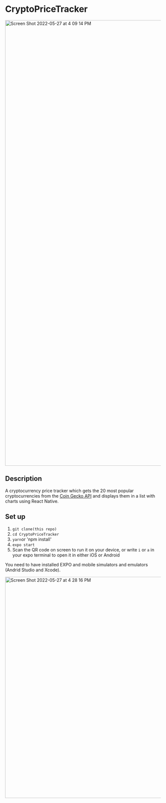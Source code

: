 # CryptoPriceTracker
<img width="1440" alt="Screen Shot 2022-05-27 at 4 09 14 PM" src="https://user-images.githubusercontent.com/90220317/170784517-06d1ff36-2b7e-474a-9875-ba363dd549ac.png">

## Description
A cryptocurrency price tracker which gets the 20 most popular cryptocurrencies from the [Coin Gecko API](https://www.coingecko.com/en/api) and displays them in a list with charts using React Native.

## Set up
1. `git clone(this repo)`
2. `cd CryptoPriceTracker`
3. `yarn`or 'npm install'
4. `expo start`
5. Scan the QR code on screen to run it on your device, or write `i` or `a` in your expo terminal to open it in either iOS or Android

You need to have installed EXPO and  mobile simulators and emulators (Andrid Studio and Xcode).

<img width="715" alt="Screen Shot 2022-05-27 at 4 28 16 PM" src="https://user-images.githubusercontent.com/90220317/170785047-ca199a38-6f48-47ad-a87a-a4c4f1a64ab9.png">


